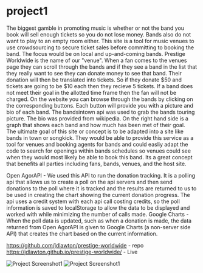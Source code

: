 # project1
The biggest gamble in promoting music is whether or not the band you book will sell enough tickets so you do not lose money.  Bands also do not want to play to an empty room either.
This site is a tool for music venues to use crowdsourcing to secure ticket sales before committing to 
booking the band. The focus would be on local and up-and-coming bands.  Prestige Worldwide is the name of our "venue".
When a fan comes to the venues page they can scroll through the bands and if they see a band in the list 
that they really want to see they can donate money to see that band. Their donation will then be translated into tickets. So if they donate $50 and tickets are going to be $10 each then they recieve 5 tickets. If a band does not meet their goal in the allotted time frame then the fan will not be charged.
On the website you can browse through the bands by clicking on the corresponding buttons. Each button will provide you with a picture and bio of each band.  The bandsintown api was used to grab the bands touring picture.  The bio was provided from wikipedia.  On the right hand side is a graph that shows each band and how much has been met of their goal.  
The ultimate goal of this site or concept is to be adapted into a site like bands in town or songkick. They would be able to provide this service as a tool for venues and booking agents for bands and could easliy adapt the code to search for openings within bands schedules so venues could see when they would most likely be able to book this band.  Its a great concept that benefits all parties including fans, bands, venues, and the host site.

Open AgorAPI - We used this API to run the donation tracking. It is a polling api that allows us to create a poll on the api servers and then send donations to the poll where it is tracked and the results are returned to us to be used in creating the chart showing the current donation progress. The api uses a credit system with each api call costing credits, so the poll information is saved to localStorage to allow the data to be displayed and worked with while minimizing the number of calls made.
Google Charts - When the poll data is updated, such as when a donation is made, the data returned from Open AgorAPI is given to Google Charts (a non-server side API) that creates the chart based on the current information.

https://github.com/jdlawton/prestige-worldwide - repo
https://jdlawton.github.io/prestige-worldwide/  - Live

![Project Screenshot1](/2020-07-17(1).png?raw=true)
![Project Screenshot1](/2020-07-17(2).png?raw=true)



